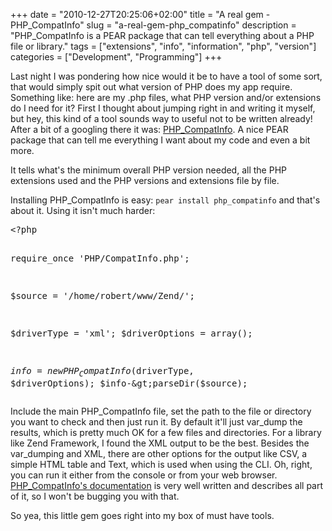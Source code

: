 +++
date = "2010-12-27T20:25:06+02:00"
title = "A real gem - PHP_CompatInfo"
slug = "a-real-gem-php_compatinfo"
description = "PHP_CompatInfo is a PEAR package that can tell everything about a PHP file or library."
tags = ["extensions", "info", "information", "php", "version"]
categories = ["Development", "Programming"]
+++
<p>Last night I was pondering how nice would it be to have a tool of some sort, that would simply spit out what version of PHP does my app require. Something like: here are my .php files, what PHP version and/or extensions do I need for it? First I thought about jumping right in and writing it myself, but hey, this kind of a tool sounds way to useful not to be written already! After a bit of a googling there it was: <a href="http://pear.php.net/package/PHP_CompatInfo">PHP_CompatInfo</a>. A nice PEAR package that can tell me everything I want about my code and even a bit more.</p>
<p>It tells what's the minimum overall PHP version needed, all the PHP extensions used and the PHP versions and extensions file by file.</p>
<p>Installing PHP_CompatInfo is easy: <code>pear install php_compatinfo</code> and that's about it. Using it isn't much harder:</p>
<pre class="php" name="code">
&lt;?php

require_once 'PHP/CompatInfo.php';

$source = '/home/robert/www/Zend/';

$driverType = 'xml';
$driverOptions = array();

$info = new PHP_CompatInfo($driverType, $driverOptions);
$info-&gt;parseDir($source);
</pre>
<p>Include the main PHP_CompatInfo file, set the path to the file or directory you want to check and then just run it. By default it'll just var_dump the results, which is pretty much OK for a few files and directories. For a library like Zend Framework, I found the XML output to be the best. Besides the var_dumping and XML, there are other options for the output like CSV, a simple HTML table and Text, which is used when using the CLI. Oh, right, you can run it either from the console or from your web browser. <a href="http://pear.php.net/manual/en/package.php.php-compatinfo.tutorial.php">PHP_CompatInfo's documentation</a> is very well written and describes all part of it, so I won't be bugging you with that.</p>
<p>So yea, this little gem goes right into my box of must have tools.</p>
